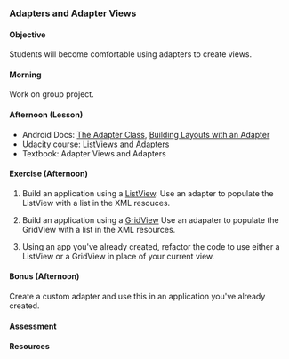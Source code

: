 ### Adapters and Adapter Views

#### Objective

Students will become comfortable using adapters to create views.

#### Morning

Work on group project.

#### Afternoon (Lesson)

* Android Docs: [The Adapter Class](http://developer.android.com/reference/android/widget/Adapter.html), [Building Layouts with an Adapter](http://developer.android.com/guide/topics/ui/declaring-layout.html#AdapterViews)
* Udacity course: [ListViews and Adapters](https://www.udacity.com/course/viewer#!/c-ud853/l-1395568821/e-1395668591/m-1395668592)
* Textbook: Adapter Views and Adapters

#### Exercise (Afternoon)

1. Build an application using a [ListView](http://developer.android.com/guide/topics/ui/layout/listview.html). Use
an adapter to populate the ListView with a list in the XML resouces.

1. Build an application using a [GridView](http://developer.android.com/guide/topics/ui/layout/gridview.html) Use an
adapater to populate the GridView with a list in the XML resources.

1. Using an app you've already created, refactor the code to use either a ListView or a GridView in place of your
current view.

#### Bonus (Afternoon)

Create a custom adapter and use this in an application you've already created.

#### Assessment

#### Resources


